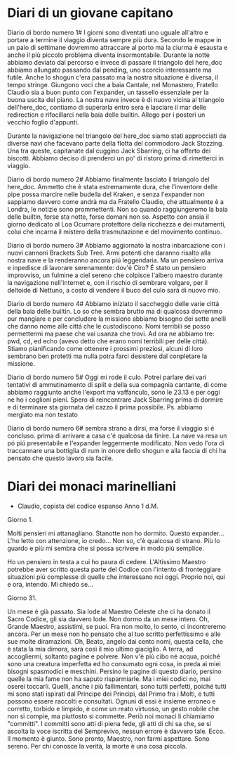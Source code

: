 Diari di un giovane capitano
=======
Diario di bordo numero 1#
I giorni sono diventati uno uguale all'altro e portare a termine il viaggio diventa sempre più dura.
Secondo le mappe in un paio di settimane dovremmo attraccare al porto ma la ciurma è esausta e anche il più piccolo problema diventa insormontabile.
Durante la notte abbiamo deviato dal percorso e invece di passare il triangolo del here_doc abbiamo allungato passando dal pending, uno scorcio interessante ma futile.
Anche lo shogun c'era passato ma la nostra situazione è diversa, il tempo stringe.
Giungono voci che a baia Cantale, nel Monastero, Fratello Claudio sia a buon punto con l'expander, un tassello essenziale per la buona uscita del piano.
La nostra nave invece è di nuovo vicina al triangolo dell'here_doc, contiamo di superarla entro sera è lasciare il mar delle redirection e rifocillarci nella baia delle builtin.
Allego per i posteri un vecchio foglio d'appunti.

Durante la navigazione nel triangolo del here_doc siamo stati approcciati da  diverse navi che facevano parte della flotta del commodoro Jack Stozzing. Una tra queste, capitanate dal cuggino Jack Sbarring, ci ha offerto dei biscotti. Abbiamo deciso di prenderci un po' di ristoro prima di rimetterci in viaggio.

Diario di bordo numero 2#
Abbiamo finalmente lasciato il triangolo del here_doc. Ammetto che è stata estremamente dura, che l'inventore delle pipe possa marcire nelle budella del Kraken, e senza l'expander non sappiamo davvero come andrà ma da Fratello Claudio, che attualmente è a Londra, le notizie sono prommettenti.
Non so quando raggiungeremo la baia delle builtin, forse sta notte, forse domani non so. Aspetto con ansia il giorno dedicato al Loa Ocumare protettore della ricchezza e dei mutamenti, colui che incarna il mistero della trasmutazione e del movimento continuo.

Diario di bordo numero 3#
Abbiamo aggiornato la nostra inbarcazione con i nuovi cannoni Brackets Sub Tree. Armi potenti che daranno risalto alla nostra nave e la renderanno ancora piú leggendaria. Ma un pensiero arriva e inpedisce di lavorare serenamente: dov'é Ciro? É stato un pensiero improvviso, un fulmine a ciel sereno che colpisce l'albero maestro durante la navigazione nell'internet e, con il rischio di sembrare volgare, per il deltoide di Nettuno, a costo di vendere il buco del culo sará di nuovo mio.

Diario di bordo numero 4#
Abbiamo iniziato il saccheggio delle varie cittá della baia delle builtin. Lo so che sembra brutto ma di qualcosa dovremmo pur mangiare e per concludere la missione abbiamo bisogno dei sette anelli che danno nome alle cittá che le custodiscono. Nomi terribili se posso permettermi ma paese che vai usanza che trovi. Ad ora ne abbiamo tre: pwd, cd, ed echo (avevo detto che erano nomi terribili per delle cittá). Stiamo pianificando come ottenere i prossimi preziosi, alcuni di loro sembrano ben protetti ma nulla potra farci desistere dal conpletare la missione.

Diario di bordo numero 5#
Oggi mi rode il culo. Potrei parlare dei vari tentativi di ammutinamento di split e della sua compagnia cantante, di come abbiamo raggiunto anche l'export ma vaffanculo, sono le 23.13 e per oggi ne ho i coglioni pieni. Spero di reincontrare Jack Sbarring prima di dormire e di terminare sta giornata del cazzo il prima possibile.
Ps. abbiamo mergiato ma non testato

Diario di bordo numero 6#
sembra strano a dirsi, ma forse il viaggio si é concluso. prima di arrivare a casa c'é qualcosa da finire. La nave va resa un pó piú presentabile e l'expander leggermente modificato. Non vedo l'ora di traccannare una bottiglia di rum in onore dello shogun e alla faccia di chi ha pensato che questo lavoro sia facile.   


Diari dei monaci marinelliani
=======
- Claudio, copista del codice espanso
Anno 1 d.M.



Giorno 1.

Molti pensieri mi attanagliano. Stanotte non ho dormito.
Questo expander... L'ho letto con attenzione, io credo...
Non so, c'è qualcosa di strano. Più lo guardo e più mi 
sembra che si possa scrivere in modo più semplice.

Ho un pensiero in testa a cui ho paura di cedere.
L'Altissimo Maestro potrebbe aver scritto questa parte del
Codice con l'intento di fronteggiare situazioni più complesse
di quelle che interessano noi oggi. Proprio noi, qui e ora,
intendo. Mi chiedo se... 



Giorno 31.

Un mese è già passato. Sia lode al Maestro Celeste che ci ha
donato il Sacro Codice, gli sia davvero lode. Non dormo da
un mese intero. Oh, Grande Maestro, assistimi, se puoi. Fra
non molto, lo sento, ci incontreremo ancora. Per un mese non
ho pensato che al tuo scritto perfettissimo e alle sue molte
diramazioni. Oh, Beato, angelo dai cento nomi, questa cella, 
che è stata la mia dimora, sarà così il mio ultimo giaciglio.
A terra, ad accogliermi, soltanto pagine e polvere. Non v'è 
più cibo né acqua, poiché sono una creatura imperfetta ed ho 
consumato ogni cosa, in preda ai miei bisogni spasmodici e 
meschini. Persino le pagine di questo diario, persino quelle 
la mia fame non ha saputo risparmiarle. Ma i miei codici no,
mai oserei toccarli. Quelli, anche i più fallimentari, sono
tutti perfetti, poiché tutti mi sono stati ispirati dal 
Principe dei Principi, dal Primo fra i Molti, e tutti possono 
essere raccolti e consultati. Ognuni di essi è insieme erroneo 
e corretto, torbido e limpido, è come un reato virtuoso, un 
gesto nobile che non si compie, ma piuttosto si commette. 
Periò noi monaci li chiamiamo "committi". I committi sono 
atti di piena fede, gli atti di chi sa che, se si ascolta 
la voce iscritta del Semprevivo, nessun errore è davvero tale. 
Ecco. Il momento è giunto. Sono pronto, Maestro, non farmi aspettare. 
Sono sereno. Per chi conosce la verità, la morte è una cosa piccola.
